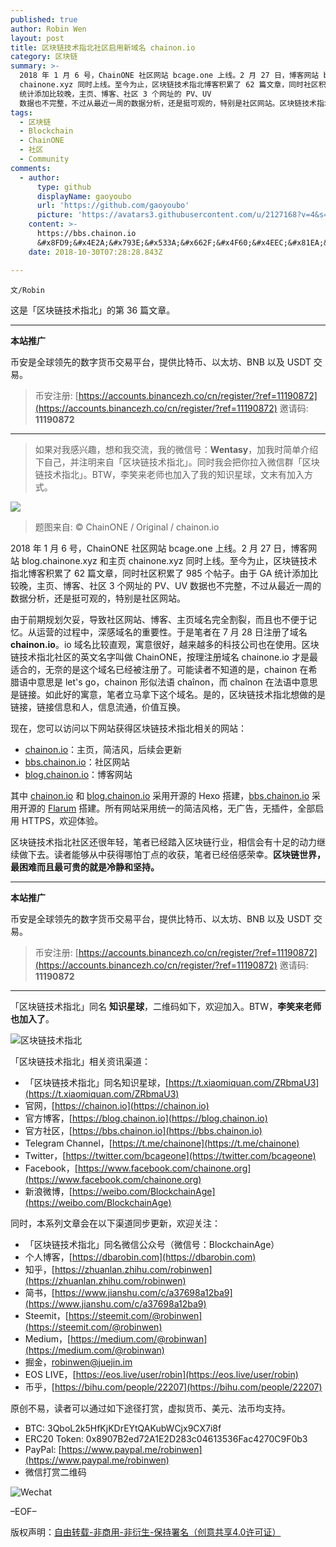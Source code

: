 ```yaml
---
published: true
author: Robin Wen
layout: post
title: 区块链技术指北社区启用新域名 chainon.io
category: 区块链
summary: >-
  2018 年 1 月 6 号，ChainONE 社区网站 bcage.one 上线。2 月 27 日，博客网站 blog.chainone.xyz 和主页
  chainone.xyz 同时上线。至今为止，区块链技术指北博客积累了 62 篇文章，同时社区积累了 985 个帖子。由于 GA
  统计添加比较晚，主页、博客、社区 3 个网址的 PV、UV
  数据也不完整，不过从最近一周的数据分析，还是挺可观的，特别是社区网站。区块链技术指北社区还很年轻，笔者已经踏入区块链行业，相信会有十足的动力继续做下去。读者能够从中获得哪怕丁点的收获，笔者已经倍感荣幸。区块链世界，最困难而且最可贵的就是冷静和坚持。
tags:
  - 区块链
  - Blockchain
  - ChainONE
  - 社区
  - Community
comments:
  - author:
      type: github
      displayName: gaoyoubo
      url: 'https://github.com/gaoyoubo'
      picture: 'https://avatars3.githubusercontent.com/u/2127168?v=4&s=73'
    content: >-
      https://bbs.chainon.io 
      &#x8FD9;&#x4E2A;&#x793E;&#x533A;&#x662F;&#x4F60;&#x4EEC;&#x81EA;&#x5DF1;&#x7814;&#x53D1;&#x7684;&#x5417;&#xFF0C;&#x8FD8;&#x662F;&#x7528;&#x7684;&#x5F00;&#x6E90;&#x7CFB;&#x7EDF;&#xFF1F; 
    date: 2018-10-30T07:28:28.843Z

---
```


`文/Robin`

这是「区块链技术指北」的第 36 篇文章。

***

**本站推广**

币安是全球领先的数字货币交易平台，提供比特币、以太坊、BNB 以及 USDT 交易。

> 币安注册: [https://accounts.binancezh.co/cn/register/?ref=11190872](https://accounts.binancezh.co/cn/register/?ref=11190872)
> 邀请码: **11190872**

***

> 如果对我感兴趣，想和我交流，我的微信号：**Wentasy**，加我时简单介绍下自己，并注明来自「区块链技术指北」。同时我会把你拉入微信群「区块链技术指北」。BTW，李笑来老师也加入了我的知识星球，文末有加入方式。

![](https://cdn.dbarobin.com/smxzEPJ.png)

> 题图来自: © ChainONE / Original / chainon.io

2018 年 1 月 6 号，ChainONE 社区网站 bcage.one 上线。2 月 27 日，博客网站 blog.chainone.xyz 和主页 chainone.xyz 同时上线。至今为止，区块链技术指北博客积累了 62 篇文章，同时社区积累了 985 个帖子。由于 GA 统计添加比较晚，主页、博客、社区 3 个网址的 PV、UV 数据也不完整，不过从最近一周的数据分析，还是挺可观的，特别是社区网站。

由于前期规划欠妥，导致社区网站、博客、主页域名完全割裂，而且也不便于记忆。从运营的过程中，深感域名的重要性。于是笔者在 7 月 28 日注册了域名 **chainon.io**。io 域名比较直观，寓意很好，越来越多的科技公司也在使用。区块链技术指北社区的英文名字叫做 ChainONE，按理注册域名 chainone.io 才是最适合的，无奈的是这个域名已经被注册了。可能读者不知道的是，chainon 在希腊语中意思是 let's go，chainon 形似法语 chaînon，而 chaînon 在法语中意思是链接。如此好的寓意，笔者立马拿下这个域名。是的，区块链技术指北想做的是链接，链接信息和人，信息流通，价值互换。

现在，您可以访问以下网站获得区块链技术指北相关的网站：

* [chainon.io](https://chainon.io)：主页，简洁风，后续会更新
* [bbs.chainon.io](https://bbs.chainon.io)：社区网站
* [blog.chainon.io](https://blog.chainon.io)：博客网站

其中 [chainon.io](https://chainon.io) 和 [blog.chainon.io](https://blog.chainon.io) 采用开源的 Hexo 搭建，[bbs.chainon.io](https://bbs.chainon.io) 采用开源的 [Flarum](https://github.com/flarum/flarum) 搭建。所有网站采用统一的简洁风格，无广告，无插件，全部启用 HTTPS，欢迎体验。

区块链技术指北社区还很年轻，笔者已经踏入区块链行业，相信会有十足的动力继续做下去。读者能够从中获得哪怕丁点的收获，笔者已经倍感荣幸。**区块链世界，最困难而且最可贵的就是冷静和坚持。**

***

**本站推广**

币安是全球领先的数字货币交易平台，提供比特币、以太坊、BNB 以及 USDT 交易。

> 币安注册: [https://accounts.binancezh.co/cn/register/?ref=11190872](https://accounts.binancezh.co/cn/register/?ref=11190872)
> 邀请码: **11190872**

***

「区块链技术指北」同名 **知识星球**，二维码如下，欢迎加入。BTW，**李笑来老师也加入了**。

![区块链技术指北](https://cdn.dbarobin.com/RBmpxTL.jpg)

「区块链技术指北」相关资讯渠道：

* 「区块链技术指北」同名知识星球，[https://t.xiaomiquan.com/ZRbmaU3](https://t.xiaomiquan.com/ZRbmaU3)
* 官网，[https://chainon.io](https://chainon.io)
* 官方博客，[https://blog.chainon.io](https://blog.chainon.io)
* 官方社区，[https://bbs.chainon.io](https://bbs.chainon.io)
* Telegram Channel，[https://t.me/chainone](https://t.me/chainone)
* Twitter，[https://twitter.com/bcageone](https://twitter.com/bcageone)
* Facebook，[https://www.facebook.com/chainone.org](https://www.facebook.com/chainone.org)
* 新浪微博，[https://weibo.com/BlockchainAge](https://weibo.com/BlockchainAge)

同时，本系列文章会在以下渠道同步更新，欢迎关注：

* 「区块链技术指北」同名微信公众号（微信号：BlockchainAge）
* 个人博客，[https://dbarobin.com](https://dbarobin.com)
* 知乎，[https://zhuanlan.zhihu.com/robinwen](https://zhuanlan.zhihu.com/robinwen)
* 简书，[https://www.jianshu.com/c/a37698a12ba9](https://www.jianshu.com/c/a37698a12ba9)
* Steemit，[https://steemit.com/@robinwen](https://steemit.com/@robinwen)
* Medium，[https://medium.com/@robinwan](https://medium.com/@robinwan)
* 掘金，[robinwen@juejin.im](https://juejin.im/user/5673ccae60b2260ee435f89a/posts)
* EOS LIVE，[https://eos.live/user/robin](https://eos.live/user/robin)
* 币乎，[https://bihu.com/people/22207](https://bihu.com/people/22207)

原创不易，读者可以通过如下途径打赏，虚拟货币、美元、法币均支持。

* BTC: 3QboL2k5HfKjKDrEYtQAKubWCjx9CX7i8f
* ERC20 Token: 0x8907B2ed72A1E2D283c04613536Fac4270C9F0b3
* PayPal: [https://www.paypal.me/robinwen](https://www.paypal.me/robinwen)
* 微信打赏二维码

![Wechat](https://cdn.dbarobin.com/SzoNl5b.jpg)

–EOF–

版权声明：[自由转载-非商用-非衍生-保持署名（创意共享4.0许可证）](http://creativecommons.org/licenses/by-nc-nd/4.0/deed.zh)

